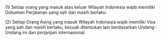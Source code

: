 (1) Setiap orang yang masuk atau keluar Wilayah Indonesia wajib memiliki Dokumen Perjalanan yang sah dan masih berlaku.

(2) Setiap Orang Asing yang masuk Wilayah Indonesia wajib memiliki Visa yang sah dan masih berlaku, kecuali ditentukan lain berdasarkan Undang-Undang ini dan perjanjian internasional.